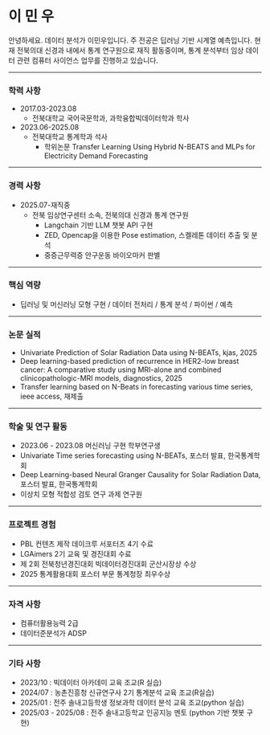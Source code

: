 # 이 민 우

안녕하세요. 데이터 분석가 이민우입니다. 주 전공은 딥러닝 기반 시계열 예측입니다. 현재 전북의대 신경과 내에서 통계 연구원으로 재직 활동중이며, 통계 분석부터 임상 데이터 관련 컴퓨터 사이언스 업무를 진행하고 있습니다.

---
### 학력 사항

- 2017.03-2023.08
  - 전북대학교 국어국문학과, 과학융합빅데이터학과 학사
- 2023.06-2025.08
  - 전북대학교 통계학과 석사
    - 학위논문 Transfer Learning Using Hybrid N-BEATS and MLPs for Electricity Demand Forecasting

---
### 경력 사항
- 2025.07-재직중
  - 전북 임상연구센터 소속, 전북의대 신경과 통계 연구원
    - Langchain 기반 LLM 챗봇 API 구현
    - ZED, Opencap을 이용한 Pose estimation, 스켈레톤 데이터 추출 및 분석
    - 중증근무력증 안구운동 바이오마커 판별

---
### 핵심 역량
- 딥러닝 및 머신러닝 모형 구현 / 데이터 전처리 / 통계 분석 / 파이썬 / 예측

---
### 논문 실적
- Univariate Prediction of Solar Radiation Data using N-BEATs, kjas, 2025
- Deep learning-based prediction of recurrence in HER2-low breast
cancer: A comparative study using MRI-alone and combined
clinicopathologic-MRI models, diagnostics, 2025
- Transfer learning based on N-Beats in forecasting various time series, ieee access, 재제출

---
### 학술 및 연구 활동
- 2023.06 - 2023.08 머신러닝 구현 학부연구생 
- Univariate Time series forecasting using N-BEATs, 포스터 발표, 한국통계학회
- Deep Learning-based Neural Granger Causality for Solar Radiation Data, 포스터 발표, 한국통계학회
- 이상치 모형 적합성 검토 연구 과제 연구원

---
### 프로젝트 경험
- PBL 컨텐츠 제작 데이크루 서포터즈 4기 수료
- LGAimers 2기 교육 및 경진대회 수료
- 제 2회 전북청년경진대회 빅데이터경진대회 군산시장상 수상
- 2025 통계활용대회 포스터 부문 통계청장 최우수상 

---
### 자격 사항
- 컴퓨터활용능력 2급
- 데이터준분석가 ADSP
---
### 기타 사항
- 2023/10 : 빅데이터 아카데미 교육 조교(R 실습)
- 2024/07 : 농촌진흥청 신규연구사 2기 통계분석 교육 조교(R실습)
- 2025/01 : 전주 솔내고등학생 정보과학 데이터 분석 교육 조교(python 실습)
- 2025/03 - 2025/08 : 전주 솔내고등학교 인공지능 멘토 (python 기반 챗봇 구현)


